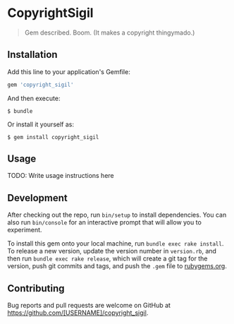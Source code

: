 # CopyrightSigil

> Gem described. Boom. (It makes a copyright thingymado.) 

## Installation

Add this line to your application's Gemfile:

```ruby
gem 'copyright_sigil'
```

And then execute:

    $ bundle

Or install it yourself as:

    $ gem install copyright_sigil

## Usage

TODO: Write usage instructions here

## Development

After checking out the repo, run `bin/setup` to install dependencies. You can also run `bin/console` for an interactive prompt that will allow you to experiment.

To install this gem onto your local machine, run `bundle exec rake install`. To release a new version, update the version number in `version.rb`, and then run `bundle exec rake release`, which will create a git tag for the version, push git commits and tags, and push the `.gem` file to [rubygems.org](https://rubygems.org).

## Contributing

Bug reports and pull requests are welcome on GitHub at https://github.com/[USERNAME]/copyright_sigil.

